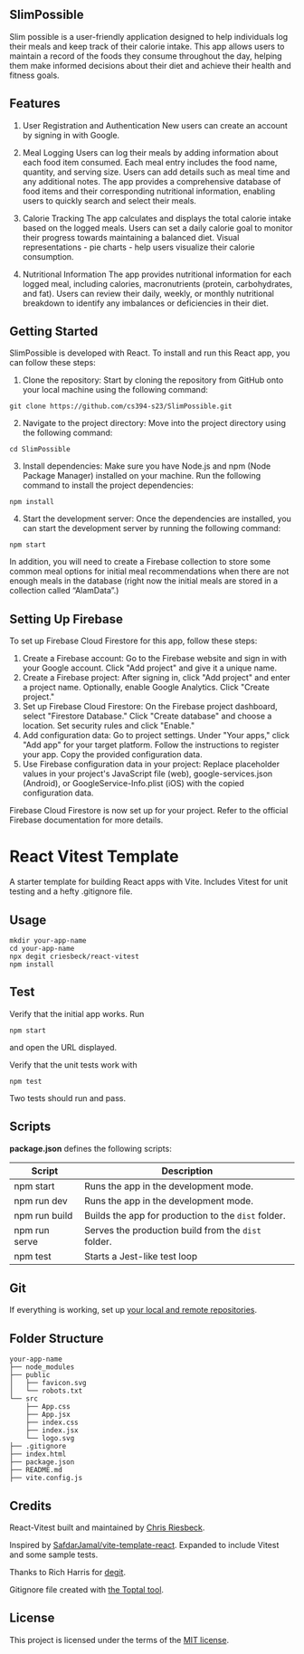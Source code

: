 
## SlimPossible
Slim possible is a user-friendly application designed to help individuals log their meals and keep track of their calorie intake. This app allows users to maintain a record of the foods they consume throughout the day, helping them make informed decisions about their diet and achieve their health and fitness goals.


## Features
1. User Registration and Authentication
New users can create an account by signing in with Google. 


2. Meal Logging
Users can log their meals by adding information about each food item consumed. Each meal entry includes the food name, quantity, and serving size. Users can add details such as meal time and any additional notes. The app provides a comprehensive database of food items and their corresponding nutritional information, enabling users to quickly search and select their meals.

3. Calorie Tracking
The app calculates and displays the total calorie intake based on the logged meals. Users can set a daily calorie goal to monitor their progress towards maintaining a balanced diet. Visual representations - pie charts - help users visualize their calorie consumption.

4. Nutritional Information
The app provides nutritional information for each logged meal, including calories, macronutrients (protein, carbohydrates, and fat). Users can review their daily, weekly, or monthly nutritional breakdown to identify any imbalances or deficiencies in their diet.

## Getting Started

SlimPossible is developed with React. To install and run this React app, you can follow these steps:

1. Clone the repository: Start by cloning the repository from GitHub onto your local machine using the following command:
```
git clone https://github.com/cs394-s23/SlimPossible.git
```
2. Navigate to the project directory: Move into the project directory using the following command:
```
cd SlimPossible
```
3. Install dependencies: Make sure you have Node.js and npm (Node Package Manager) installed on your machine. Run the following command to install the project dependencies:
```
npm install
```
4. Start the development server: Once the dependencies are installed, you can start the development server by running the following command:
```
npm start
```

In addition, you will need to create a Firebase collection to store some common meal options for initial meal recommendations when there are not enough meals in the database (right now the initial meals are stored in a collection called “AlamData”.) 


## Setting Up Firebase
To set up Firebase Cloud Firestore for this app, follow these steps:
1. Create a Firebase account:
Go to the Firebase website and sign in with your Google account.
Click "Add project" and give it a unique name.
2. Create a Firebase project:
After signing in, click "Add project" and enter a project name.
Optionally, enable Google Analytics.
Click "Create project."
3. Set up Firebase Cloud Firestore:
On the Firebase project dashboard, select "Firestore Database."
Click "Create database" and choose a location.
Set security rules and click "Enable."
4. Add configuration data:
Go to project settings.
Under "Your apps," click "Add app" for your target platform.
Follow the instructions to register your app.
Copy the provided configuration data.
5. Use Firebase configuration data in your project:
Replace placeholder values in your project's JavaScript file (web), google-services.json (Android), or GoogleService-Info.plist (iOS) with the copied configuration data.

Firebase Cloud Firestore is now set up for your project. Refer to the official Firebase documentation for more details.




# React Vitest Template

A starter template for building React apps with Vite. Includes Vitest for unit testing and
a hefty .gitignore file.

## Usage

```
mkdir your-app-name
cd your-app-name
npx degit criesbeck/react-vitest
npm install
```

## Test

Verify that the initial app works. Run

```
npm start
```

and open the URL displayed.

Verify that the unit tests work with

```
npm test
```

Two tests should run and pass. 

## Scripts

**package.json** defines the following scripts:

| Script         | Description                                         |
| -------------- | --------------------------------------------------- |
| npm start      | Runs the app in the development mode.               |
| npm run dev    | Runs the app in the development mode.               |
| npm run build  | Builds the app for production to the `dist` folder. |
| npm run serve  | Serves the production build from the `dist` folder. |
| npm test       | Starts a Jest-like test loop                        |


## Git

If everything is working, set up [your local and remote repositories](https://docs.github.com/en/get-started/importing-your-projects-to-github/importing-source-code-to-github/adding-locally-hosted-code-to-github#adding-a-local-repository-to-github-using-git).

## Folder Structure

```
your-app-name
├── node_modules
├── public
│   ├── favicon.svg
│   └── robots.txt
└── src
    ├── App.css
    ├── App.jsx
    ├── index.css
    ├── index.jsx
    └── logo.svg
├── .gitignore
├── index.html
├── package.json
├── README.md
├── vite.config.js
```

## Credits

React-Vitest built and maintained by [Chris Riesbeck](https://github.com/criesbeck).

Inspired by [SafdarJamal/vite-template-react](https://github.com/SafdarJamal/vite-template-react).
Expanded to include Vitest and some sample tests.

Thanks to Rich Harris for [degit](https://www.npmjs.com/package/degit).

Gitignore file created with [the Toptal tool](https://www.toptal.com/developers/gitignore/api/react,firebase,visualstudiocode,macos,windows).


## License

This project is licensed under the terms of the [MIT license](./LICENSE).
